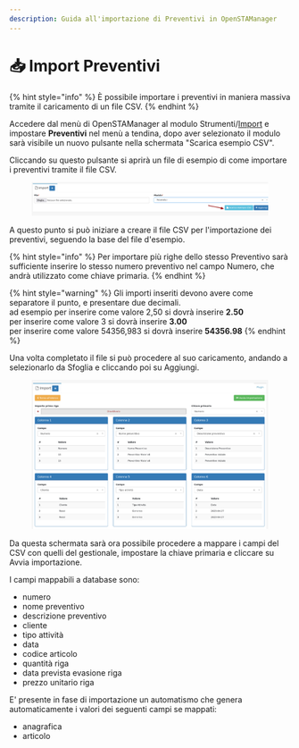 ```yaml
---
description: Guida all'importazione di Preventivi in OpenSTAManager
---
```


# 📥 Import Preventivi

{% hint style="info" %}
È possibile importare i preventivi in maniera massiva tramite il caricamento di un file CSV.
{% endhint %}

Accedere dal menù di OpenSTAManager al modulo Strumenti/[Import](./) e impostare **Preventivi** nel menù a tendina, dopo aver selezionato il modulo sarà visibile un nuovo pulsante nella schermata "Scarica esempio CSV".

Cliccando su questo pulsante si aprirà un file di esempio di come importare i preventivi tramite il file CSV.

<figure><img src="../../../../.gitbook/assets/immagine (468).png" alt=""><figcaption></figcaption></figure>

A questo punto si può iniziare a creare il file CSV per l'importazione dei preventivi, seguendo la base del file d'esempio.

{% hint style="info" %}
Per importare più righe dello stesso Preventivo sarà sufficiente inserire lo stesso numero preventivo nel campo Numero, che andrà utilizzato come chiave primaria.
{% endhint %}

{% hint style="warning" %}
Gli importi inseriti devono avere come separatore il punto, e presentare due decimali.\
ad esempio per inserire come valore 2,50 si dovrà inserire **2.50**\
per inserire come valore 3 si dovrà inserire **3.00**\
per inserire come valore 54356,983 si dovrà inserire **54356.98**
{% endhint %}

Una volta completato il file si può procedere al suo caricamento, andando a selezionarlo da Sfoglia e cliccando poi su Aggiungi.

<figure><img src="../../../../.gitbook/assets/immagine (705).png" alt=""><figcaption></figcaption></figure>

Da questa schermata sarà ora possibile procedere a mappare i campi del CSV con quelli del gestionale, impostare la chiave primaria e cliccare su Avvia importazione.

I campi mappabili a database sono:

* numero
* nome preventivo
* descrizione preventivo
* cliente
* tipo attività
* data
* codice articolo
* quantità riga
* data prevista evasione riga
* prezzo unitario riga

E' presente in fase di importazione un automatismo che genera automaticamente i valori dei seguenti campi se mappati:

* anagrafica
* articolo
